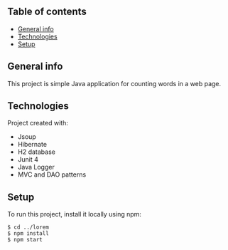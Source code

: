 ## Table of contents
* [General info](#general-info)
* [Technologies](#technologies)
* [Setup](#setup)

## General info
This project is simple Java application for counting words in a web page.
	
## Technologies
Project created with:
* Jsoup
* Hibernate
* H2 database
* Junit 4
* Java Logger
* MVC and DAO patterns
	
## Setup
To run this project, install it locally using npm:

```
$ cd ../lorem
$ npm install
$ npm start
```